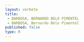 ```yaml
---
layout: verbete
title:
 - BARBOSA, BERNARDO BELO PIMENTEL
 - BARBOSA, Bernardo Belo Pimentel
published: false
type: R
---
```


